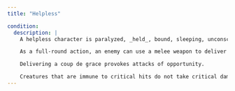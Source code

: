 ```yaml
---
title: "Helpless"

condition:
  description: |
    A helpless character is paralyzed, _held_, bound, sleeping, unconscious, or otherwise completely at an opponent's mercy. A helpless target is treated as having a Dexterity of 0 (-5 modifier). Melee attacks against a helpless target get a +4 bonus (equivalent to attacking a prone target). Ranged attacks gets no special bonus against helpless targets. Rogues can sneak attack helpless targets.

    As a full-round action, an enemy can use a melee weapon to deliver a coup de grace to a helpless foe. An enemy can also use a bow or crossbow, provided he is adjacent to the target. The attacker automatically hits and scores a critical hit. (A rogue also gets her sneak attack damage bonus against a helpless foe when delivering a coup de grace.) If the defender survives, he must make a Fortitude save (DC 10 + damage dealt) or die.

    Delivering a coup de grace provokes attacks of opportunity.

    Creatures that are immune to critical hits do not take critical damage, nor do they need to make Fortitude saves to avoid being killed by a coup de grace.
---
```

